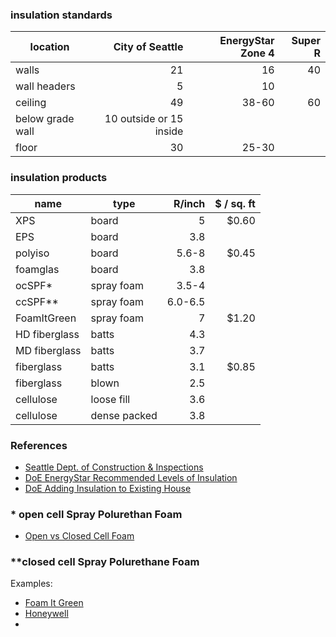 
### insulation standards

| location | City of Seattle | EnergyStar Zone 4 | Super R |
| -------- | -------: | --------: | --------: |
| walls    | 21      | 16    | 40 |  |
| wall headers       | 5     | 10 |  |
| ceiling  | 49      | 38-60 | 60 |  |
| below grade wall | 10 outside or 15 inside | |
| floor    | 30      | 25-30 |   |

### insulation products

| name | type  | R/inch  | $ / sq. ft
| ---- | ------- | --------: | --------: |
| XPS  | board | 5 | $0.60
| EPS  | board | 3.8 |
| polyiso | board | 5.6-8 | $0.45
| foamglas | board | 3.8 | 
| ocSPF*   | spray foam | 3.5-4 | 
| ccSPF** | spray foam | 6.0-6.5 |
| FoamItGreen | spray foam | 7 | $1.20
| HD fiberglass | batts | 4.3 | 
| MD fiberglass | batts | 3.7 | 
| fiberglass    | batts | 3.1 | $0.85
| fiberglass    | blown | 2.5 |
| cellulose    | loose fill | 3.6 | 
| cellulose  | dense packed | 3.8 |

### References

* [Seattle Dept. of Construction & Inspections](http://www.seattle.gov/dpd/codesrules/codes/energy/overview/)
* [DoE EnergyStar Recommended Levels of Insulation](https://www.energystar.gov/index.cfm?c=home_sealing.hm_improvement_insulation_table)
* [DoE Adding Insulation to Existing House](http://web.ornl.gov/sci/roofs+walls/insulation/ins_06.html)

### * open cell Spray Polurethan Foam

* [Open vs Closed Cell Foam](http://www.energsmart.com/spray-foam-insulation/open-vs-closed-cell-foam.html)

### **closed cell Spray Polurethane Foam

Examples:
* [Foam It Green](https://www.sprayfoamkit.com)
* [Honeywell](https://www.honeywell-blowingagents.com/applications/spray-polyurethane-foam-insulation/)
* []()
